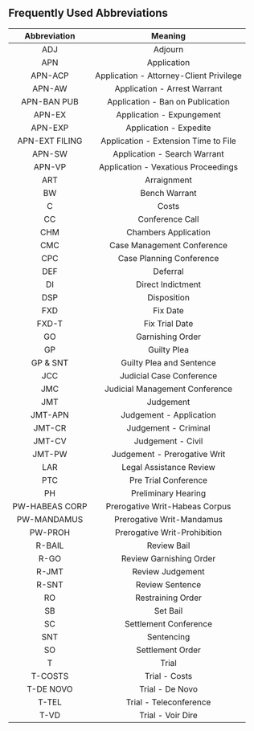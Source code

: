 ## Frequently Used Abbreviations

| Abbreviation | Meaning |
| :---: | :---: |
| ADJ	| Adjourn
| APN	| Application
| APN-ACP	| Application - Attorney-Client Privilege
| APN-AW	| Application - Arrest Warrant
| APN-BAN PUB	| Application - Ban on Publication
| APN-EX	| Application - Expungement
| APN-EXP	| Application - Expedite
| APN-EXT FILING | Application - Extension Time to File
| APN-SW	| Application - Search Warrant
| APN-VP	| Application - Vexatious Proceedings
| ART | Arraignment 
| BW | Bench Warrant
| C	| Costs
| CC | Conference Call
| CHM	| Chambers Application
| CMC	| Case Management Conference
| CPC	| Case Planning Conference
| DEF	| Deferral
| DI	| Direct Indictment
| DSP	| Disposition
| FXD | Fix Date
| FXD-T | Fix Trial Date
| GO | Garnishing Order
| GP	| Guilty Plea
| GP & SNT	| Guilty Plea and Sentence
| JCC	| Judicial Case Conference
| JMC	| Judicial Management Conference
| JMT | Judgement
| JMT-APN	| Judgement - Application
| JMT-CR	| Judgement - Criminal
| JMT-CV	| Judgement - Civil
| JMT-PW	| Judgement - Prerogative Writ
| LAR	| Legal Assistance Review
| PTC	| Pre Trial Conference
| PH | Preliminary Hearing
| PW-HABEAS CORP	| Prerogative Writ-Habeas Corpus
| PW-MANDAMUS	| Prerogative Writ-Mandamus
| PW-PROH	| Prerogative Writ-Prohibition
| R-BAIL | Review Bail
| R-GO | Review Garnishing Order
| R-JMT | Review Judgement
| R-SNT	| Review Sentence
| RO	| Restraining Order
| SB | Set Bail
| SC	| Settlement Conference
| SNT	| Sentencing
| SO	| Settlement Order
| T	| Trial
| T-COSTS	| Trial - Costs
| T-DE NOVO	| Trial - De Novo
| T-TEL	| Trial - Teleconference
| T-VD	| Trial - Voir Dire
